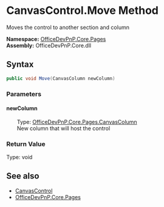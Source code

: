 # CanvasControl.Move Method  
 Moves the control to another section and column   

**Namespace:** [OfficeDevPnP.Core.Pages](OfficeDevPnP.Core.Pages.md)  
**Assembly:** OfficeDevPnP.Core.dll  
## Syntax
```C#
public void Move(CanvasColumn newColumn)
```
### Parameters
#### newColumn  
&emsp;&emsp;Type: [OfficeDevPnP.Core.Pages.CanvasColumn](OfficeDevPnP.Core.Pages.CanvasColumn.md)  
&emsp;&emsp;New column that will host the control  

  

### Return Value
Type: void  

## See also
- [CanvasControl](OfficeDevPnP.Core.Pages.CanvasControl.md) 
- [OfficeDevPnP.Core.Pages](OfficeDevPnP.Core.Pages.md) 
